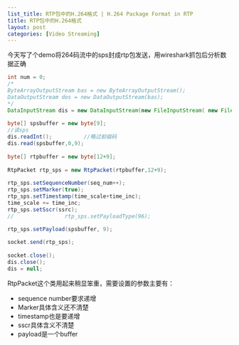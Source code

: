 ```yaml
---
list_title: RTP包中的H.264格式 | H.264 Package Format in RTP
title: RTP包中的H.264格式
layout: post
categories: [Video Streaming]
---
```


今天写了个demo将264码流中的sps封成rtp包发送，用wireshark抓包后分析数据正确

```java
int num = 0;
/*    
ByteArrayOutputStream bas = new ByteArrayOutputStream();
DataOutputStream dos = new DataOutputStream(bas);
*/
DataInputStream dis = new DataInputStream(new FileInputStream( new File(SDcardPath,"newStream264.h264") ));
    
byte[] spsbuffer = new byte[9];
//读sps
dis.readInt();          //略过前缀码
dis.read(spsbuffer,0,9);            
   
byte[] rtpbuffer = new byte[12+9];
   
RtpPacket rtp_sps = new RtpPacket(rtpbuffer,12+9);
   
rtp_sps.setSequenceNumber(seq_num++);
rtp_sps.setMarker(true);
rtp_sps.setTimestamp(time_scale+time_inc);
time_scale += time_inc;
rtp_sps.setSscr(ssrc);
//                rtp_sps.setPayloadType(96);

rtp_sps.setPayload(spsbuffer, 9);
   
socket.send(rtp_sps);         
   
socket.close();
dis.close();
dis = null;
```

RtpPacket这个类用起来稍显笨重，需要设置的参数主要有：

- sequence number要求递增
- Marker具体含义还不清楚
- timestamp也是要递增
- sscr具体含义不清楚
- payload是一个buffer
